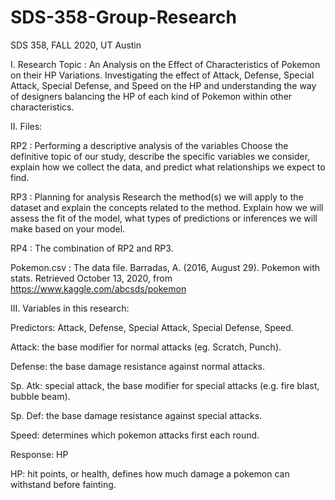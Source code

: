 # SDS-358-Group-Research
SDS 358, FALL 2020, UT Austin

I. Research Topic : An Analysis on the Effect of Characteristics of Pokemon on their HP Variations.
Investigating the effect of Attack, Defense, Special Attack, Special Defense, and Speed on the HP and understanding the way of designers balancing the HP of each kind of Pokemon within other characteristics. 

II. Files:

RP2 : Performing a descriptive analysis of the variables
Choose the definitive topic of our study, describe the specific variables we consider, explain how we collect the data, and predict what relationships we expect to find. 

RP3 : Planning for analysis
Research the method(s) we will apply to the dataset and explain the concepts related to the method. Explain how we will assess the fit of the model, what types of predictions or inferences we will make based on your model.

RP4 : The combination of RP2 and RP3.

Pokemon.csv : The data file.
Barradas, A. (2016, August 29). Pokemon with stats. Retrieved October 13, 2020, from https://www.kaggle.com/abcsds/pokemon

III. Variables in this research:

Predictors: Attack, Defense, Special Attack, Special Defense, Speed.

Attack: the base modifier for normal attacks (eg. Scratch, Punch).

Defense: the base damage resistance against normal attacks.

Sp. Atk: special attack, the base modifier for special attacks (e.g. fire blast, bubble beam).

Sp. Def: the base damage resistance against special attacks.

Speed: determines which pokemon attacks first each round.

Response: HP

HP: hit points, or health, defines how much damage a pokemon can withstand before fainting.


